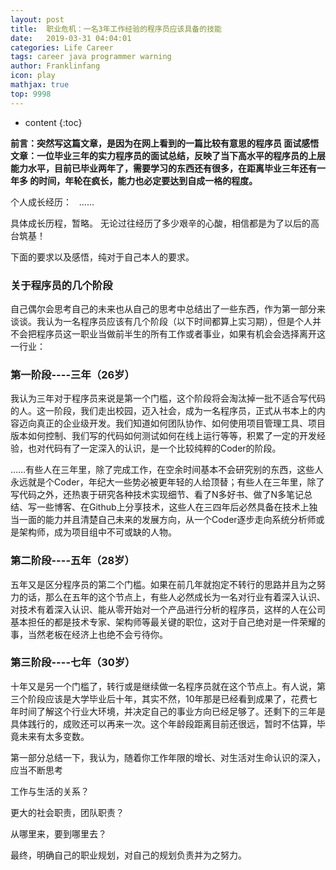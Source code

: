 ```yaml
---
layout: post
title:  职业危机：一名3年工作经验的程序员应该具备的技能
date:   2019-03-31 04:04:01
categories: Life Career
tags: career java programmer warning
author: Franklinfang
icon: play
mathjax: true
top: 9998
---
```


* content
{:toc}

**前言：突然写这篇文章，是因为在网上看到的一篇比较有意思的程序员
面试感悟文章：一位毕业三年的实力程序员的面试总结，反映了当下高水平的程序员的上层能力水平，目前已毕业两年了，需要学习的东西还有很多，在距离毕业三年还有一年多 的时间，年轮在疯长，能力也必定要达到自成一格的程度。**

个人成长经历：   ……

具体成长历程，暂略。
无论过往经历了多少艰辛的心酸，相信都是为了以后的高台筑基！            

下面的要求以及感悟，纯对于自己本人的要求。




### 关于程序员的几个阶段

自己偶尔会思考自己的未来也从自己的思考中总结出了一些东西，作为第一部分来谈谈。我认为一名程序员应该有几个阶段（以下时间都算上实习期），但是个人并不会把程序员这一职业当做前半生的所有工作或者事业，如果有机会会选择离开这一行业：

### 第一阶段----三年（26岁）
我认为三年对于程序员来说是第一个门槛，这个阶段将会淘汰掉一批不适合写代码的人。这一阶段，我们走出校园，迈入社会，成为一名程序员，正式从书本上的内容迈向真正的企业级开发。我们知道如何团队协作、如何使用项目管理工具、项目版本如何控制、我们写的代码如何测试如何在线上运行等等，积累了一定的开发经验，也对代码有了一定深入的认识，是一个比较纯粹的Coder的阶段。

……有些人在三年里，除了完成工作，在空余时间基本不会研究别的东西，这些人永远就是个Coder，年纪大一些势必被更年轻的人给顶替；有些人在三年里，除了写代码之外，还热衷于研究各种技术实现细节、看了N多好书、做了N多笔记总结、写一些博客、在Github上分享技术，这些人在三四年后必然具备在技术上独当一面的能力并且清楚自己未来的发展方向，从一个Coder逐步走向系统分析师或是架构师，成为项目组中不可或缺的人物。

### 第二阶段----五年（28岁）
五年又是区分程序员的第二个门槛。如果在前几年就抱定不转行的思路并且为之努力的话，那么在五年的这个节点上，有些人必然成长为一名对行业有着深入认识、对技术有着深入认识、能从零开始对一个产品进行分析的程序员，这样的人在公司基本担任的都是技术专家、架构师等最关键的职位，这对于自己绝对是一件荣耀的事，当然老板在经济上也绝不会亏待你。

### 第三阶段----七年（30岁）
十年又是另一个门槛了，转行或是继续做一名程序员就在这个节点上。有人说，第三个阶段应该是大学毕业后十年，其实不然，10年那是已经看到成果了，花费七年时间了解这个行业大环境，并决定自己的事业方向已经足够了。还剩下的三年是具体践行的，成败还可以再来一次。这个年龄段距离目前还很远，暂时不估算，毕竟未来有太多变数。

第一部分总结一下，我认为，随着你工作年限的增长、对生活对生命认识的深入，应当不断思考

工作与生活的关系？

更大的社会职责，团队职责？

从哪里来，要到哪里去？

最终，明确自己的职业规划，对自己的规划负责并为之努力。
